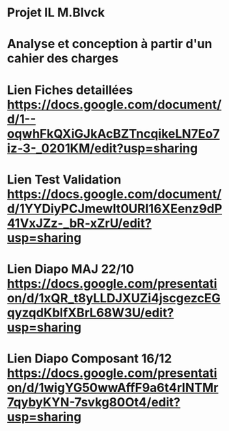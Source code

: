# Projet IL M.Blvck

# Analyse et conception à partir d'un cahier des charges

# Lien Fiches detaillées https://docs.google.com/document/d/1--oqwhFkQXiGJkAcBZTncqikeLN7Eo7iz-3-_0201KM/edit?usp=sharing

# Lien Test Validation https://docs.google.com/document/d/1YYDiyPCJmewlt0URI16XEenz9dP41VxJZz-_bR-xZrU/edit?usp=sharing 

# Lien Diapo MAJ 22/10 https://docs.google.com/presentation/d/1xQR_t8yLLDJXUZi4jscgezcEGqyzqdKblfXBrL68W3U/edit?usp=sharing

# Lien Diapo Composant 16/12 https://docs.google.com/presentation/d/1wigYG50wwAffF9a6t4rlNTMr7qybyKYN-7svkg80Ot4/edit?usp=sharing
